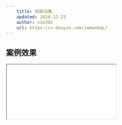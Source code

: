 ```yaml
---
    title: 网格动画
    updated: 2024-12-23 
    author: xie392
    url: https://v.douyin.com/iemwnUqL/
---
```


## 案例效果

<Iframe src="/html/GridAnimation.html" />